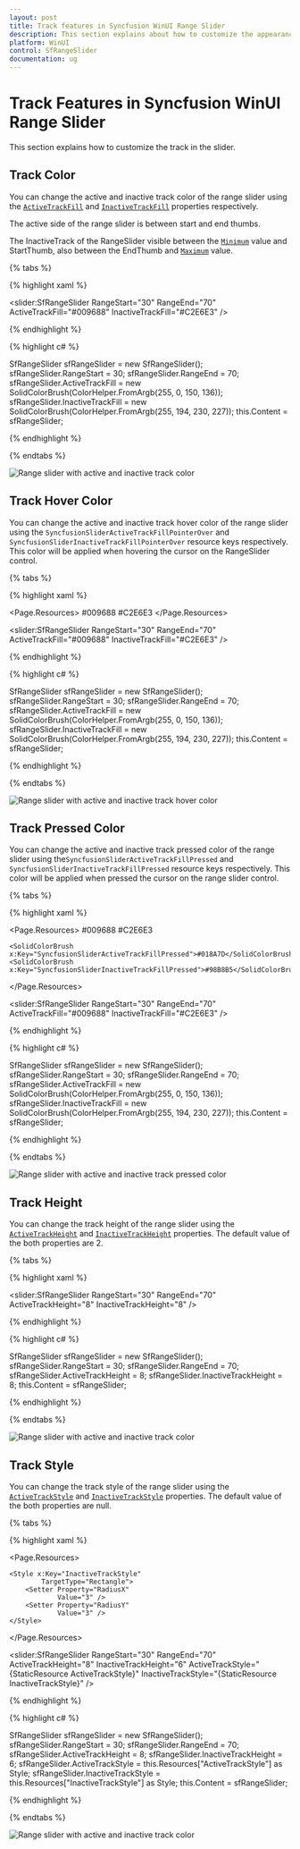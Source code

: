 ```yaml
---
layout: post
title: Track features in Syncfusion WinUI Range Slider
description: This section explains about how to customize the appearance of the track in Syncfusion WinUI Range Slider.
platform: WinUI
control: SfRangeSlider
documentation: ug
---
```


# Track Features in Syncfusion WinUI Range Slider

This section explains how to customize the track in the slider.

## Track Color

You can change the active and inactive track color of the range slider using the [`ActiveTrackFill`](https://help.syncfusion.com/cr/winui/Syncfusion.UI.Xaml.Sliders.SliderBase.html#Syncfusion_UI_Xaml_Sliders_SliderBase_ActiveTrackFill) and [`InactiveTrackFill`](https://help.syncfusion.com/cr/winui/Syncfusion.UI.Xaml.Sliders.SliderBase.html#Syncfusion_UI_Xaml_Sliders_SliderBase_InactiveTrackFill) properties respectively.

The active side of the range slider is between start and end thumbs.

The InactiveTrack of the RangeSlider visible between the [`Minimum`](https://help.syncfusion.com/cr/winui/Syncfusion.UI.Xaml.Sliders.SliderBase.html#Syncfusion_UI_Xaml_Sliders_SliderBase_Minimum) value and StartThumb, also between the EndThumb and [`Maximum`](https://help.syncfusion.com/cr/winui/Syncfusion.UI.Xaml.Sliders.SliderBase.html#Syncfusion_UI_Xaml_Sliders_SliderBase_Maximum) value.

{% tabs %}

{% highlight xaml %}

<slider:SfRangeSlider RangeStart="30"
                      RangeEnd="70"
                      ActiveTrackFill="#009688"
                      InactiveTrackFill="#C2E6E3" />
      
{% endhighlight %}

{% highlight c# %}

SfRangeSlider sfRangeSlider = new SfRangeSlider();
sfRangeSlider.RangeStart = 30;
sfRangeSlider.RangeEnd = 70;
sfRangeSlider.ActiveTrackFill = new SolidColorBrush(ColorHelper.FromArgb(255, 0, 150, 136));
sfRangeSlider.InactiveTrackFill = new SolidColorBrush(ColorHelper.FromArgb(255, 194, 230, 227));
this.Content = sfRangeSlider;

{% endhighlight %}

{% endtabs %}

![Range slider with active and inactive track color](images/track/slider-activeInactiveFill.png)

## Track Hover Color

You can change the active and inactive track hover color of the range slider using the `SyncfusionSliderActiveTrackFillPointerOver` and `SyncfusionSliderInactiveTrackFillPointerOver` resource keys respectively. This color will be applied when hovering the cursor on the RangeSlider control.

{% tabs %}

{% highlight xaml %}

<Page.Resources>
    <SolidColorBrush x:Key="SyncfusionSliderActiveTrackFillPointerOver">#009688</SolidColorBrush>
    <SolidColorBrush x:Key="SyncfusionSliderInactiveTrackFillPointerOver">#C2E6E3</SolidColorBrush>
</Page.Resources>

<slider:SfRangeSlider RangeStart="30"
                      RangeEnd="70"
                      ActiveTrackFill="#009688"
                      InactiveTrackFill="#C2E6E3" />

{% endhighlight %}

{% highlight c# %}

SfRangeSlider sfRangeSlider = new SfRangeSlider();
sfRangeSlider.RangeStart = 30;
sfRangeSlider.RangeEnd = 70;
sfRangeSlider.ActiveTrackFill = new SolidColorBrush(ColorHelper.FromArgb(255, 0, 150, 136));
sfRangeSlider.InactiveTrackFill = new SolidColorBrush(ColorHelper.FromArgb(255, 194, 230, 227));
this.Content = sfRangeSlider;

{% endhighlight %}

{% endtabs %}

![Range slider with active and inactive track hover color](images/track/slider-activeInactiveHoverFill.png)

## Track Pressed Color

You can change the active and inactive track pressed color of the range slider using the`SyncfusionSliderActiveTrackFillPressed` and `SyncfusionSliderInactiveTrackFillPressed` resource keys respectively. This color will be applied when pressed the cursor on the range slider control.

{% tabs %}

{% highlight xaml %}

<Page.Resources>
    <SolidColorBrush x:Key="SyncfusionSliderActiveTrackFillPointerOver">#009688</SolidColorBrush>
    <SolidColorBrush x:Key="SyncfusionSliderInactiveTrackFillPointerOver">#C2E6E3</SolidColorBrush>
    
    <SolidColorBrush x:Key="SyncfusionSliderActiveTrackFillPressed">#018A7D</SolidColorBrush>
    <SolidColorBrush x:Key="SyncfusionSliderInactiveTrackFillPressed">#98B8B5</SolidColorBrush>
</Page.Resources>

<slider:SfRangeSlider RangeStart="30"
                      RangeEnd="70"
                      ActiveTrackFill="#009688"
                      InactiveTrackFill="#C2E6E3"  />

{% endhighlight %}

{% highlight c# %}

SfRangeSlider sfRangeSlider = new SfRangeSlider();
sfRangeSlider.RangeStart = 30;
sfRangeSlider.RangeEnd = 70;
sfRangeSlider.ActiveTrackFill = new SolidColorBrush(ColorHelper.FromArgb(255, 0, 150, 136));
sfRangeSlider.InactiveTrackFill = new SolidColorBrush(ColorHelper.FromArgb(255, 194, 230, 227));
this.Content = sfRangeSlider;

{% endhighlight %}

{% endtabs %}

![Range slider with active and inactive track pressed color](images/track/slider-activeInactivePressedFill.png)

## Track Height

You can change the track height of the range slider using the [`ActiveTrackHeight`](https://help.syncfusion.com/cr/winui/Syncfusion.UI.Xaml.Sliders.SliderBase.html#Syncfusion_UI_Xaml_Sliders_SliderBase_ActiveTrackHeight) and [`InactiveTrackHeight`](https://help.syncfusion.com/cr/winui/Syncfusion.UI.Xaml.Sliders.SliderBase.html#Syncfusion_UI_Xaml_Sliders_SliderBase_InactiveTrackHeight) properties. The default value of the both properties are 2.

{% tabs %}

{% highlight xaml %}

<slider:SfRangeSlider RangeStart="30"
                      RangeEnd="70"
                      ActiveTrackHeight="8"
                      InactiveTrackHeight="8"  />

{% endhighlight %}

{% highlight c# %}

SfRangeSlider sfRangeSlider = new SfRangeSlider();
sfRangeSlider.RangeStart = 30;
sfRangeSlider.RangeEnd = 70;
sfRangeSlider.ActiveTrackHeight = 8;
sfRangeSlider.InactiveTrackHeight = 8;
this.Content = sfRangeSlider;

{% endhighlight %}

{% endtabs %}

![Range slider with active and inactive track color](images/track/slider-activeInactiveTrackHeight.png)

## Track Style

You can change the track style of the range slider using the [`ActiveTrackStyle`](https://help.syncfusion.com/cr/winui/Syncfusion.UI.Xaml.Sliders.SliderBase.html#Syncfusion_UI_Xaml_Sliders_SliderBase_ActiveTrackStyle) and [`InactiveTrackStyle`](https://help.syncfusion.com/cr/winui/Syncfusion.UI.Xaml.Sliders.SliderBase.html#Syncfusion_UI_Xaml_Sliders_SliderBase_InactiveTrackStyle) properties. The default value of the both properties are null.

{% tabs %}

{% highlight xaml %}

<Page.Resources>
    <Style x:Key="ActiveTrackStyle"
            TargetType="Rectangle">
        <Setter Property="RadiusX"
                Value="4" />
        <Setter Property="RadiusY"
                Value="4" />
    </Style>

    <Style x:Key="InactiveTrackStyle"
            TargetType="Rectangle">
        <Setter Property="RadiusX"
                Value="3" />
        <Setter Property="RadiusY"
                Value="3" />
    </Style>
</Page.Resources>
    
<slider:SfRangeSlider RangeStart="30"
                      RangeEnd="70"
                      ActiveTrackHeight="8"
                      InactiveTrackHeight="6"
                      ActiveTrackStyle="{StaticResource ActiveTrackStyle}"
                      InactiveTrackStyle="{StaticResource InactiveTrackStyle}" />

{% endhighlight %}

{% highlight c# %}

SfRangeSlider sfRangeSlider = new SfRangeSlider();
sfRangeSlider.RangeStart = 30;
sfRangeSlider.RangeEnd = 70;
sfRangeSlider.ActiveTrackHeight = 8;
sfRangeSlider.InactiveTrackHeight = 6;
sfRangeSlider.ActiveTrackStyle = this.Resources["ActiveTrackStyle"] as Style;
sfRangeSlider.InactiveTrackStyle = this.Resources["InactiveTrackStyle"] as Style;
this.Content = sfRangeSlider;

{% endhighlight %}

{% endtabs %}

![Range slider with active and inactive track color](images/track/slider-activeInactiveTrackStyle.png)
